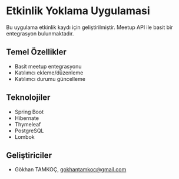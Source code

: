 # Etkinlik Yoklama Uygulamasi

Bu uygulama etkinlik kaydı için geliştirilmiştir. Meetup API ile basit bir entegrasyon bulunmaktadır.

## Temel Özellikler

- Basit meetup entegrasyonu
- Katılımcı ekleme/düzenleme
- Katılımcı durumu güncelleme

## Teknolojiler

- Spring Boot
- Hibernate
- Thymeleaf
- PostgreSQL
- Lombok

## Geliştiriciler

- Gökhan TAMKOÇ, gokhantamkoc@gmail.com